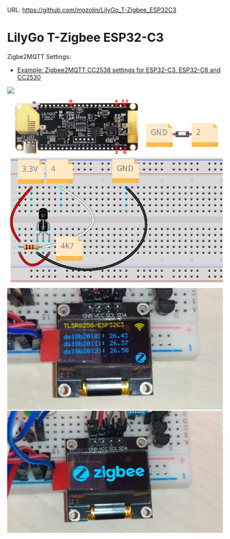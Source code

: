 URL: https://github.com/mozolin/LilyGo_T-Zigbee_ESP32C3  
  
# LilyGo T-Zigbee ESP32-C3  
  
Zigbe2MQTT Settings:  
- [Example: Zigbee2MQTT CC2538 settings for ESP32-C3, ESP32-C6 and CC2530](https://github.com/mozolin/Zigbee2MQTT_CC2538)  
  
![](img/esp32c3-tlsr8258_zigbee.jpg)  
![](img/esp32c3-tlsr8258_zigbee.png)  
![](img/ssd1306_tlsr8258-esp32c3.jpg)  
![](img/ssd1306_zigbee.jpg)  
